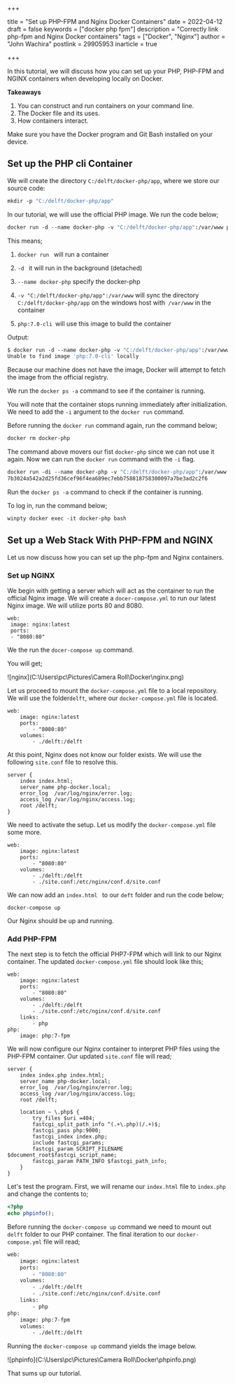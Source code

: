 +++

title = "Set up PHP-FPM and Nginx Docker Containers"
date = 2022-04-12
draft = false
keywords = ["docker php fpm"]
description = "Correctly link php-fpm and Nginx Docker containers"
tags = ["Docker", "Nginx"]
author = "John Wachira"
postlink = 29905953
inarticle = true

+++

In this tutorial, we will discuss how you can set up your PHP, PHP-FPM and NGINX containers when developing locally on Docker. 

**Takeaways**

1. You can construct and run containers on your command line.
2. The Docker file and its uses.
3. How containers interact.

Make sure you have the Docker program and Git Bash installed on your device.

## Set up the PHP cli Container

We will create the directory `C:/delft/docker-php/app`, where we store our source code:

```dockerfile
mkdir -p "C:/delft/docker-php/app"
```

In our tutorial, we will use the official PHP image. We run the code below;

```dockerfile
docker run -d --name docker-php -v "C:/delft/docker-php/app":/var/www php:7.0-cli
```

This means;

1. `docker run ` will run a container
2. `-d `   it will run in the background (detached)
3. `--name docker-php` specify the docker-php
4. `-v "C:/delft/docker-php/app":/var/www` will sync the directory `C:/delft/docker-php/app` on the windows host with` /var/www` in the container


5. `php:7.0-cli `will use this image to build the container

Output:

```dockerfile
$ docker run -d --name docker-php -v "C:/delft/docker-php/app":/var/www php:7.0-cli
Unable to find image 'php:7.0-cli' locally
```

Because our machine does not have the image, Docker will attempt to fetch the image from the official registry.

We run the `docker ps -a` command to see if the container is running.

You will note that the container stops running immediately after initialization. We need to add the `-i` argument to the `docker run` command.

Before running the `docker run` command again, run the command below;

```dockerfile
docker rm docker-php
```

The command above movers our fist `docker-php` since we can not use it again. Now we can run the `docker run` command with the `-i` flag.

```dockerfile
docker run -di --name docker-php -v "C:/delft/docker-php/app":/var/www php:7.0-cli
7b3024a542a2d25fd36cef96f4ea689ec7ebb758818758300097a7be3ad2c2f6

```

Run the `docker ps -a` command to check if the container is running.

To log in, run the command below;

```dockerfile
winpty docker exec -it docker-php bash
```

## Set up a Web Stack With PHP-FPM and NGINX

Let us now discuss how you can set up the php-fpm and Nginx containers.

### Set up NGINX

We begin with getting a server which will act as the container to run the official Nginx image. We will create a `docer-compose.yml` to run our latest Nginx image. We will utilize ports 80 and 8080.

```nginx
web:
 image: nginx:latest
 ports:
 - "8080:80"
```

We the run the `docer-compose up` command.

You will get;

![nginx](C:\Users\pc\Pictures\Camera Roll\Docker\nginx.png)

Let us proceed to mount the `docker-compose.yml` file to a local repository. We will use the folder`delft`, where our `docker-compose.yml` file is located.

```nginx
web:
    image: nginx:latest
    ports:
        - "8080:80"
    volumes:
        - ./delft:/delft
```

At this point, Nginx does not know our folder exists. We will use the following `site.conf` file to resolve this.

```nginx
server {
    index index.html;
    server_name php-docker.local;
    error_log  /var/log/nginx/error.log;
    access_log /var/log/nginx/access.log;
    root /delft;
}
```

We need to activate the setup. Let us modify the `docker-compose.yml` file some more.

```nginx
web:
    image: nginx:latest
    ports:
        - "8080:80"
    volumes:
        - ./delft:/delft
        - ./site.conf:/etc/nginx/conf.d/site.conf
```

We can now add an `index.html ` to our `deft` folder and run the code below;

```nginx
docker-compose up
```

Our Nginx should be up and running.

### Add PHP-FPM

The next step is to fetch the official PHP7-FPM which will link to our Nginx container. The updated `docker-compose.yml` file should look like this;

```nginx
web:
    image: nginx:latest
    ports:
        - "8080:80"
    volumes:
        - ./delft:/delft
        - ./site.conf:/etc/nginx/conf.d/site.conf
    links:
        - php
php:
    image: php:7-fpm
```

We will now configure our Nginx container to interpret PHP files using the PHP-FPM container. Our updated `site.conf` file will read;

```nginx
server {
    index index.php index.html;
    server_name php-docker.local;
    error_log  /var/log/nginx/error.log;
    access_log /var/log/nginx/access.log;
    root /delft;

    location ~ \.php$ {
        try_files $uri =404;
        fastcgi_split_path_info ^(.+\.php)(/.+)$;
        fastcgi_pass php:9000;
        fastcgi_index index.php;
        include fastcgi_params;
        fastcgi_param SCRIPT_FILENAME $document_root$fastcgi_script_name;
        fastcgi_param PATH_INFO $fastcgi_path_info;
    }
}
```

Let's test the program. First, we will rename our `index.html` file to `index.php` and change the contents to;

```php
<?php
echo phpinfo();
```

Before running the `docker-compose up` command we need to mount out `delft` folder to our PHP container. The final iteration to our `docker-compose.yml` file will read;

```dockerfile
web:
    image: nginx:latest
    ports:
        - "8080:80"
    volumes:
        - ./delft:/delft
        - ./site.conf:/etc/nginx/conf.d/site.conf
    links:
        - php
php:
    image: php:7-fpm
    volumes:
        - ./delft:/delft
```

Running the `docker-compose up` command yields the image below.

![phpinfo](C:\Users\pc\Pictures\Camera Roll\Docker\phpinfo.png)

That sums up our tutorial. 